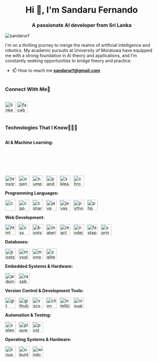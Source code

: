 <h1 align="center">Hi 👋, I'm Sandaru Fernando</h1>
<h3 align="center">A passionate AI developer from Sri Lanka</h3>

<p align="left"> <img src="https://komarev.com/ghpvc/?username=sandarurf&label=Profile%20views&color=0e75b6&style=flat" alt="sandarurf" /> </p>
<p>
  I'm on a thrilling journey to merge the realms of artificial intelligence and robotics. My academic pursuits at University of Moratuwa have equipped me with a strong foundation in AI theory and applications, and I'm constantly seeking opportunities to bridge theory and practice.
</p>

- 📫 How to reach me **sandarurf@gmail.com**

<!-- Connect with me -->
<!--h2 without bottom border-->
<h3 style="display: inline-block">Connect With Me🤝</h3>

<!--icons and links-->
<a href="https://www.linkedin.com/in/sandarurf/" target="blank"><img src="https://github.com/onemarc/tech-icons/blob/main/icons/linkedin.svg" alt="linkedin" width="35"></a>
<a href="https://www.facebook.com/sandaru.fernando.543/" target="blank"><img src="https://github.com/onemarc/tech-icons/blob/main/icons/facebook.svg" alt="facebook" width="35"></a>
  
</p>

<h3 style="display: inline-block">Technologies That I Know👨🏻‍💻</h3>

<!--tech stack icons-->
<p><strong>AI & Machine Learning:</strong></p>
<div style="display: flex; flex-wrap: wrap; gap: 10px; margin-top: 100px;">
  <a href="https://www.tensorflow.org/" target="blank">
    <picture>
      <source media="(prefers-color-scheme: dark)" srcset="https://github.com/onemarc/tech-icons/blob/main/icons/tensorflow-dark.svg">
      <source media="(prefers-color-scheme: light)" srcset="https://github.com/onemarc/tech-icons/blob/main/icons/tensorflow-light.svg">
      <img src="https://github.com/onemarc/tech-icons/blob/main/icons/tensorflow-light.svg" alt="tensorflow" width="35">
    </picture>
  </a>
  <a href="https://opencv.org/" target="blank">
    <picture>
      <source media="(prefers-color-scheme: dark)" srcset="https://github.com/onemarc/tech-icons/blob/main/icons/opencv-dark.svg">
      <source media="(prefers-color-scheme: light)" srcset="https://github.com/onemarc/tech-icons/blob/main/icons/opencv-light.svg">
      <img src="https://github.com/onemarc/tech-icons/blob/main/icons/opencv-light.svg" alt="opencv" width="35">
    </picture>
  </a>
  <a href="https://numpy.org/" target="blank">
    <picture>
      <source media="(prefers-color-scheme: dark)" srcset="https://github.com/onemarc/tech-icons/blob/main/icons/numpy-dark.svg">
      <source media="(prefers-color-scheme: light)" srcset="https://github.com/onemarc/tech-icons/blob/main/icons/numpy-light.svg">
      <img src="https://github.com/onemarc/tech-icons/blob/main/icons/numpy-light.svg" alt="numpy" width="35">
    </picture>
  </a>
  <a href="https://pandas.pydata.org/" target="blank">
    <picture>
      <source media="(prefers-color-scheme: dark)" srcset="https://github.com/onemarc/tech-icons/blob/main/icons/pandas-dark.svg">
      <source media="(prefers-color-scheme: light)" srcset="https://github.com/onemarc/tech-icons/blob/main/icons/pandas-light.svg">
      <img src="https://github.com/onemarc/tech-icons/blob/main/icons/pandas-light.svg" alt="pandas" width="35">
    </picture>
  </a>
  <a href="https://scikit-learn.org/" target="blank">
    <picture>
      <source media="(prefers-color-scheme: dark)" srcset="https://skillicons.dev/icons?i=sklearn">
      <source media="(prefers-color-scheme: light)" srcset="https://skillicons.dev/icons?i=sklearn&theme=light">
      <img src="https://skillicons.dev/icons?i=sklearn&theme=light" alt="sklearn" width="35">
    </picture>
  </a>
  <a href="https://chromadb.com/" target="blank">
    <picture>
      <source media="(prefers-color-scheme: dark)" srcset="https://github.com/onemarc/tech-icons/blob/main/icons/chroma-dark.svg">
      <source media="(prefers-color-scheme: light)" srcset="https://github.com/onemarc/tech-icons/blob/main/icons/chroma-light.svg">
      <img src="https://github.com/onemarc/tech-icons/blob/main/icons/chroma-light.svg" alt="chroma" width="35">
    </picture>
  </a>
</div>

<p><strong>Programming Languages:</strong></p>
<div style="display: flex; flex-wrap: wrap; gap: 10px;">
  <a href="https://en.wikipedia.org/wiki/C_(programming_language)" target="blank">
    <picture>
      <source media="(prefers-color-scheme: dark)" srcset="https://github.com/onemarc/tech-icons/blob/main/icons/c-dark.svg">
      <source media="(prefers-color-scheme: light)" srcset="https://github.com/onemarc/tech-icons/blob/main/icons/c-light.svg">
      <img src="https://github.com/onemarc/tech-icons/blob/main/icons/c-light.svg" alt="c" width="35">
    </picture>
  </a>
  <a href="https://en.wikipedia.org/wiki/C%2B%2B" target="blank"><img src="https://github.com/onemarc/tech-icons/blob/main/icons/cpp-light.svg" alt="cpp" width="35"></a>
  <a href="https://learn.microsoft.com/en-us/dotnet/csharp/" target="blank">
    <picture>
      <source media="(prefers-color-scheme: dark)" srcset="https://github.com/onemarc/tech-icons/blob/main/icons/cs-dark.svg">
      <source media="(prefers-color-scheme: light)" srcset="https://github.com/onemarc/tech-icons/blob/main/icons/cs-light.svg">
      <img src="https://github.com/onemarc/tech-icons/blob/main/icons/cs-light.svg" alt="csharp" width="35">
    </picture>
  </a>
  <a href="https://www.java.com/en/" target="blank">
    <picture>
      <source media="(prefers-color-scheme: dark)" srcset="https://github.com/onemarc/tech-icons/blob/main/icons/java-dark.svg">
      <source media="(prefers-color-scheme: light)" srcset="https://github.com/onemarc/tech-icons/blob/main/icons/java-light.svg">
      <img src="https://github.com/onemarc/tech-icons/blob/main/icons/java-light.svg" alt="java" width="35">
    </picture>
  </a>
  <a href="https://developer.mozilla.org/en-US/docs/Web/JavaScript" target="blank"><img src="https://github.com/onemarc/tech-icons/blob/main/icons/javascript.svg" alt="javascript" width="35"></a>
  <a href="https://www.python.org/" target="blank">
    <picture>
      <source media="(prefers-color-scheme: dark)" srcset="https://github.com/onemarc/tech-icons/blob/main/icons/python-dark.svg">
      <source media="(prefers-color-scheme: light)" srcset="https://github.com/onemarc/tech-icons/blob/main/icons/python-light.svg">
      <img src="https://github.com/onemarc/tech-icons/blob/main/icons/python-light.svg" alt="python" width="35">
    </picture>
  </a>
  <a href="https://www.php.net/" target="blank">
    <picture>
      <source media="(prefers-color-scheme: dark)" srcset="https://github.com/onemarc/tech-icons/blob/main/icons/php-dark.svg">
      <source media="(prefers-color-scheme: light)" srcset="https://github.com/onemarc/tech-icons/blob/main/icons/php-light.svg">
      <img src="https://github.com/onemarc/tech-icons/blob/main/icons/php-light.svg" alt="php" width="35">
    </picture>
  </a>
</div>

<p><strong>Web Development:</strong></p>
<div style="display: flex; flex-wrap: wrap; gap: 10px;">
  <a href="https://developer.mozilla.org/en-US/docs/Web/HTML" target="blank"><img src="https://github.com/onemarc/tech-icons/blob/main/icons/html.svg" alt="html" width="35"></a>
  <a href="https://developer.mozilla.org/en-US/docs/Web/CSS" target="blank"><img src="https://github.com/onemarc/tech-icons/blob/main/icons/css.svg" alt="css" width="35"></a>
  <a href="https://getbootstrap.com/" target="blank">
    <picture>
      <source media="(prefers-color-scheme: dark)" srcset="https://skillicons.dev/icons?i=bootstrap">
      <source media="(prefers-color-scheme: light)" srcset="https://skillicons.dev/icons?i=bootstrap&theme=light">
      <img src="https://skillicons.dev/icons?i=bootstrap&theme=light" alt="bootstrap" width="35">
    </picture>
  </a>
  <a href="https://mui.com/" target="blank">
    <picture>
      <source media="(prefers-color-scheme: dark)" srcset="https://github.com/onemarc/tech-icons/blob/main/icons/materialui-dark.svg">
      <source media="(prefers-color-scheme: light)" srcset="https://github.com/onemarc/tech-icons/blob/main/icons/materialui-light.svg">
      <img src="https://github.com/onemarc/tech-icons/blob/main/icons/materialui-light.svg" alt="material-ui" width="35">
    </picture>
  </a>
  <a href="https://reactjs.org/" target="blank">
    <picture>
      <source media="(prefers-color-scheme: dark)" srcset="https://github.com/onemarc/tech-icons/blob/main/icons/react-dark.svg">
      <source media="(prefers-color-scheme: light)" srcset="https://github.com/onemarc/tech-icons/blob/main/icons/react-light.svg">
      <img src="https://github.com/onemarc/tech-icons/blob/main/icons/react-light.svg" alt="react" width="35">
    </picture>
  </a>
  <a href="https://nodejs.org/" target="blank">
    <picture>
      <source media="(prefers-color-scheme: dark)" srcset="https://github.com/onemarc/tech-icons/blob/main/icons/nodejs-dark.svg">
      <source media="(prefers-color-scheme: light)" srcset="https://github.com/onemarc/tech-icons/blob/main/icons/nodejs-light.svg">
      <img src="https://github.com/onemarc/tech-icons/blob/main/icons/nodejs-light.svg" alt="nodejs" width="35">
    </picture>
  </a>
  <a href="https://fastapi.tiangolo.com/" target="blank"><img src="https://github.com/onemarc/tech-icons/blob/main/icons/fastapi.svg" alt="fastapi" width="35"></a>
  <a href="https://spring.io/projects/spring-boot/" target="blank">
    <picture>
      <source media="(prefers-color-scheme: dark)" srcset="https://github.com/onemarc/tech-icons/blob/main/icons/spring-dark.svg">
      <source media="(prefers-color-scheme: light)" srcset="https://github.com/onemarc/tech-icons/blob/main/icons/spring-light.svg">
      <img src="https://github.com/onemarc/tech-icons/blob/main/icons/spring-light.svg" alt="spring-boot" width="35">
    </picture>
  </a>
</div>

<p><strong>Databases:</strong></p>
<div style="display: flex; flex-wrap: wrap; gap: 10px;">
  <a href="https://www.postgresql.org/" target="blank">
    <picture>
      <source media="(prefers-color-scheme: dark)" srcset="https://github.com/onemarc/tech-icons/blob/main/icons/postgressql-dark.svg">
      <source media="(prefers-color-scheme: light)" srcset="https://github.com/onemarc/tech-icons/blob/main/icons/postgressql-light.svg">
      <img src="https://github.com/onemarc/tech-icons/blob/main/icons/postgressql-light.svg" alt="postgresql" width="35">
    </picture>
  </a>
  <a href="https://www.mysql.com/" target="blank">
    <picture>
      <source media="(prefers-color-scheme: dark)" srcset="https://github.com/onemarc/tech-icons/blob/main/icons/mysql-dark.svg">
      <source media="(prefers-color-scheme: light)" srcset="https://github.com/onemarc/tech-icons/blob/main/icons/mysql-light.svg">
      <img src="https://github.com/onemarc/tech-icons/blob/main/icons/mysql-light.svg" alt="mysql" width="35">
    </picture>
  </a>
  <a href="https://www.mongodb.com/" target="blank">
    <picture>
      <source media="(prefers-color-scheme: dark)" srcset="https://github.com/onemarc/tech-icons/blob/main/icons/mongodb-dark.svg">
      <source media="(prefers-color-scheme: light)" srcset="https://github.com/onemarc/tech-icons/blob/main/icons/mongodb-light.svg">
      <img src="https://github.com/onemarc/tech-icons/blob/main/icons/mongodb-light.svg" alt="mongodb" width="35">
    </picture>
  </a>
  <a href="https://www.sqlite.org/" target="blank">
    <picture>
      <source media="(prefers-color-scheme: dark)" srcset="https://skillicons.dev/icons?i=sqlite">
      <source media="(prefers-color-scheme: light)" srcset="https://skillicons.dev/icons?i=sqlite&theme=light">
      <img src="https://skillicons.dev/icons?i=sqlite&theme=light" alt="sqlite" width="35">
    </picture>
  </a>
</div>

<p><strong>Embedded Systems & Hardware:</strong></p>
<div style="display: flex; flex-wrap: wrap; gap: 10px;">
  <a href="https://www.arduino.cc/" target="blank">
    <picture>
      <source media="(prefers-color-scheme: dark)" srcset="https://github.com/onemarc/tech-icons/blob/main/icons/arduino-dark.svg">
      <source media="(prefers-color-scheme: light)" srcset="https://github.com/onemarc/tech-icons/blob/main/icons/arduino-light.svg">
      <img src="https://github.com/onemarc/tech-icons/blob/main/icons/arduino-light.svg" alt="arduino" width="35">
    </picture>
  </a>
  <a href="https://www.raspberrypi.org/" target="blank">
    <picture>
      <source media="(prefers-color-scheme: dark)" srcset="https://github.com/onemarc/tech-icons/blob/main/icons/rasberrypi-dark.svg">
      <source media="(prefers-color-scheme: light)" srcset="https://github.com/onemarc/tech-icons/blob/main/icons/rasberrypi-light.svg">
      <img src="https://github.com/onemarc/tech-icons/blob/main/icons/rasberrypi-light.svg" alt="raspberrypi" width="35">
    </picture>
  </a>
</div>

<p><strong>Version Control & Development Tools:</strong></p>
<div style="display: flex; flex-wrap: wrap; gap: 10px;">
  <a href="https://git-scm.com/" target="blank"><img src="https://github.com/onemarc/tech-icons/blob/main/icons/git.svg" alt="git" width="35"></a>
  <a href="https://github.com/" target="blank">
    <picture>
      <source media="(prefers-color-scheme: dark)" srcset="https://github.com/onemarc/tech-icons/blob/main/icons/github-dark.svg">
      <source media="(prefers-color-scheme: light)" srcset="https://github.com/onemarc/tech-icons/blob/main/icons/github-light.svg">
      <img src="https://github.com/onemarc/tech-icons/blob/main/icons/github-light.svg" alt="github" width="35">
    </picture>
  </a>
  <a href="https://code.visualstudio.com/" target="blank">
    <picture>
      <source media="(prefers-color-scheme: dark)" srcset="https://github.com/onemarc/tech-icons/blob/main/icons/vscode-dark.svg">
      <source media="(prefers-color-scheme: light)" srcset="https://github.com/onemarc/tech-icons/blob/main/icons/vscode-light.svg">
      <img src="https://github.com/onemarc/tech-icons/blob/main/icons/vscode-light.svg" alt="vscode" width="35">
    </picture>
  </a>
  <a href="https://www.jetbrains.com/clion/" target="blank">
    <picture>
      <source media="(prefers-color-scheme: dark)" srcset="https://github.com/onemarc/tech-icons/blob/main/icons/clion-dark.svg">
      <source media="(prefers-color-scheme: light)" srcset="https://github.com/onemarc/tech-icons/blob/main/icons/clion-light.svg">
      <img src="https://github.com/onemarc/tech-icons/blob/main/icons/clion-light.svg" alt="clion" width="35">
    </picture>
  </a>
  <a href="https://www.jetbrains.com/idea/" target="blank">
    <picture>
      <source media="(prefers-color-scheme: dark)" srcset="https://github.com/onemarc/tech-icons/blob/main/icons/intellijidea-dark.svg">
      <source media="(prefers-color-scheme: light)" srcset="https://github.com/onemarc/tech-icons/blob/main/icons/intellijidea-light.svg">
      <img src="https://github.com/onemarc/tech-icons/blob/main/icons/intellijidea-light.svg" alt="intellijidea" width="35">
    </picture>
  </a>
  <a href="https://visualstudio.microsoft.com/" target="blank">
    <picture>
      <source media="(prefers-color-scheme: dark)" srcset="https://skillicons.dev/icons?i=visualstudio">
      <source media="(prefers-color-scheme: light)" srcset="https://skillicons.dev/icons?i=visualstudio&theme=light">
      <img src="https://skillicons.dev/icons?i=visualstudio&theme=light" alt="visualstudio" width="35">
    </picture>
  </a>
</div>

<p><strong>Automation & Testing:</strong></p>
<div style="display: flex; flex-wrap: wrap; gap: 10px;">
  <a href="https://www.selenium.dev/" target="blank"><img src="https://github.com/onemarc/tech-icons/blob/main/icons/selenium.svg" alt="selenium" width="35"></a>
  <a href="https://playwright.dev/" target="blank">
    <picture>
      <source media="(prefers-color-scheme: dark)" srcset="https://github.com/onemarc/tech-icons/blob/main/icons/playwright-dark.svg">
      <source media="(prefers-color-scheme: light)" srcset="https://github.com/onemarc/tech-icons/blob/main/icons/playwright-light.svg">
      <img src="https://github.com/onemarc/tech-icons/blob/main/icons/playwright-light.svg" alt="playwright" width="35">
    </picture>
  </a>
  <a href="https://www.postman.com/" target="blank"><img src="https://github.com/onemarc/tech-icons/blob/main/icons/postman.svg" alt="postman" width="35"></a>
</div>

<p><strong>Operating Systems & Hardware:</strong></p>
<div style="display: flex; flex-wrap: wrap; gap: 10px;">
  <a href="https://www.linux.org/" target="blank">
    <picture>
      <source media="(prefers-color-scheme: dark)" srcset="https://skillicons.dev/icons?i=linux">
      <source media="(prefers-color-scheme: light)" srcset="https://skillicons.dev/icons?i=linux&theme=light">
      <img src="https://skillicons.dev/icons?i=linux&theme=light" alt="linux" width="35">
    </picture>
  </a>
  <a href="https://ubuntu.com/" target="blank">
    <picture>
      <source media="(prefers-color-scheme: dark)" srcset="https://skillicons.dev/icons?i=ubuntu">
      <source media="(prefers-color-scheme: light)" srcset="https://skillicons.dev/icons?i=ubuntu&theme=light">
      <img src="https://skillicons.dev/icons?i=ubuntu&theme=light" alt="ubuntu" width="35">
    </picture>
  </a>
  <a href="https://www.microsoft.com/en-us/windows" target="blank">
    <picture>
      <source media="(prefers-color-scheme: dark)" srcset="https://skillicons.dev/icons?i=windows">
      <source media="(prefers-color-scheme: light)" srcset="https://skillicons.dev/icons?i=windows&theme=light">
      <img src="https://skillicons.dev/icons?i=windows&theme=light" alt="windows" width="35">
    </picture>
  </a>
</div>


<!--<p><img align="left" src="https://github-readme-stats.vercel.app/api/top-langs?username=SandaruRF&show_icons=true&locale=en&layout=compact" alt="sandarurf" /></p>

<p>&nbsp;<img align="center" src="https://github-readme-stats.vercel.app/api?username=SandaruRF&show_icons=true&locale=en" alt="sandarurf" /></p>-->
